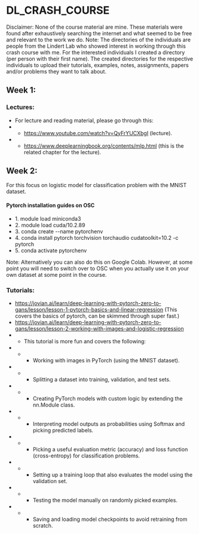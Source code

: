 # DL\_CRASH\_COURSE
Disclaimer: None of the course material are mine. These materials were found after exhaustively searching the internet and what seemed to be free and relevant to the work we do.
Note: The directories of the individuals are people from the Lindert Lab who showed interest in working through this crash course with me. For the interested individuals I created a directory (per person with their first name). The created directories for the respective individuals to upload their tutorials, examples, notes, assignments, papers and/or problems they want to talk about.

## Week 1:
### Lectures:
- For lecture and reading material, please go through this:
- - https://www.youtube.com/watch?v=QyFrYUCXbgI (lecture).
- - https://www.deeplearningbook.org/contents/mlp.html (this is the related chapter for the lecture).

## Week 2: 
For this focus on logistic model for classification problem with the MNIST dataset. 

#### Pytorch installation guides on OSC
- 1\. module load miniconda3
- 2\. module load cuda/10.2.89
- 3\. conda create --name pytorchenv
- 4\. conda install pytorch torchvision torchaudio cudatoolkit=10.2 -c pytorch
- 5\. conda activate pytorchenv

Note: Alternatively you can also do this on Google Colab. However, at some point you will need to switch over to OSC when you actually use it on your own dataset at some
point in the course.

### Tutorials:
- https://jovian.ai/learn/deep-learning-with-pytorch-zero-to-gans/lesson/lesson-1-pytorch-basics-and-linear-regression (This covers the basics of pytorch, can be skimmed through super fast.)
- https://jovian.ai/learn/deep-learning-with-pytorch-zero-to-gans/lesson/lesson-2-working-with-images-and-logistic-regression
- - This tutorial is more fun and covers the following:
- - - Working with images in PyTorch (using the MNIST dataset).
- - - Splitting a dataset into training, validation, and test sets.
- - - Creating PyTorch models with custom logic by extending the nn.Module class.
- - - Interpreting model outputs as probabilities using Softmax and picking predicted labels.
- - - Picking a useful evaluation metric (accuracy) and loss function (cross-entropy) for classification problems.
- - - Setting up a training loop that also evaluates the model using the validation set.
- - - Testing the model manually on randomly picked examples.
- - - Saving and loading model checkpoints to avoid retraining from scratch.

